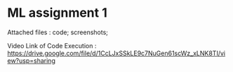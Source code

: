 # ML assignment 1 
Attached files : code; 
                 screenshots;
                 
Video Link of Code Execution : 
https://drive.google.com/file/d/1CcLJxSSkLE9c7NuGen61scWz_xLNK8TI/view?usp=sharing
